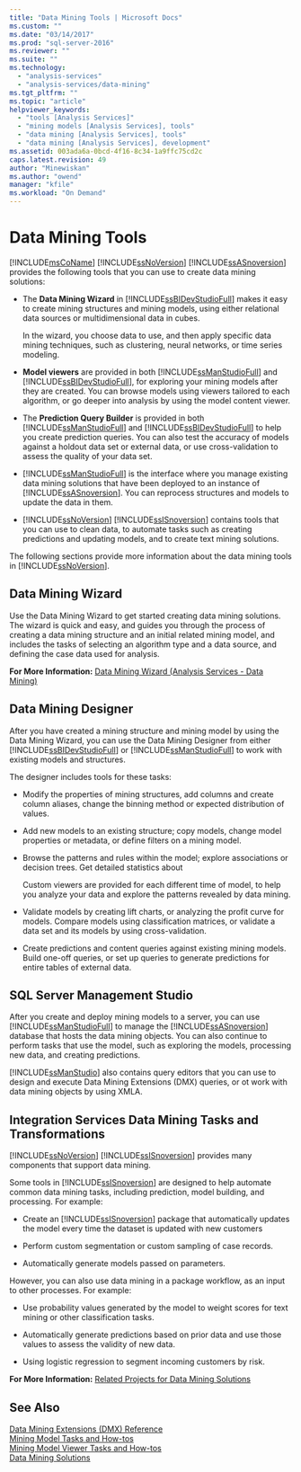```yaml
---
title: "Data Mining Tools | Microsoft Docs"
ms.custom: ""
ms.date: "03/14/2017"
ms.prod: "sql-server-2016"
ms.reviewer: ""
ms.suite: ""
ms.technology: 
  - "analysis-services"
  - "analysis-services/data-mining"
ms.tgt_pltfrm: ""
ms.topic: "article"
helpviewer_keywords: 
  - "tools [Analysis Services]"
  - "mining models [Analysis Services], tools"
  - "data mining [Analysis Services], tools"
  - "data mining [Analysis Services], development"
ms.assetid: 003ada6a-0bcd-4f16-8c34-1a9ffc75cd2c
caps.latest.revision: 49
author: "Minewiskan"
ms.author: "owend"
manager: "kfile"
ms.workload: "On Demand"
---
```

# Data Mining Tools
  [!INCLUDE[msCoName](../../includes/msconame-md.md)] [!INCLUDE[ssNoVersion](../../includes/ssnoversion-md.md)] [!INCLUDE[ssASnoversion](../../includes/ssasnoversion-md.md)] provides the following tools that you can use to create data mining solutions:  
  
-   The **Data Mining Wizard** in [!INCLUDE[ssBIDevStudioFull](../../includes/ssbidevstudiofull-md.md)] makes it easy to create mining structures and mining models, using either relational data sources or multidimensional data in cubes.  
  
     In the wizard, you choose data to use, and then apply specific data mining techniques, such as clustering, neural networks, or time series modeling.  
  
-   **Model viewers** are provided in both [!INCLUDE[ssManStudioFull](../../includes/ssmanstudiofull-md.md)] and [!INCLUDE[ssBIDevStudioFull](../../includes/ssbidevstudiofull-md.md)], for exploring your mining models after they are created.  You can browse models using viewers tailored to each algorithm, or go deeper into analysis by using the model content viewer.  
  
-   The **Prediction Query Builder** is provided in both [!INCLUDE[ssManStudioFull](../../includes/ssmanstudiofull-md.md)] and [!INCLUDE[ssBIDevStudioFull](../../includes/ssbidevstudiofull-md.md)] to help you create prediction queries. You can also test the accuracy of models against a holdout data set or external data, or use cross-validation to assess the quality of your data set.  
  
-   [!INCLUDE[ssManStudioFull](../../includes/ssmanstudiofull-md.md)] is the interface where you manage existing data mining solutions that have been deployed to an instance of [!INCLUDE[ssASnoversion](../../includes/ssasnoversion-md.md)]. You can reprocess structures and models to update the data in them.  
  
-   [!INCLUDE[ssNoVersion](../../includes/ssnoversion-md.md)] [!INCLUDE[ssISnoversion](../../includes/ssisnoversion-md.md)] contains tools that you can use to clean data, to automate tasks such as creating predictions and updating models, and to create text mining solutions.  
  
 The following sections provide more information about the data mining tools in [!INCLUDE[ssNoVersion](../../includes/ssnoversion-md.md)].  
  
## Data Mining Wizard  
 Use the Data Mining Wizard to get started creating data mining solutions. The wizard is quick and easy, and guides you through the process of creating a data mining structure and an initial related mining model, and includes the tasks of selecting an algorithm type and a data source, and defining the case data used for analysis.  
  
 **For More Information:** [Data Mining Wizard &#40;Analysis Services - Data Mining&#41;](../../analysis-services/data-mining/data-mining-wizard-analysis-services-data-mining.md)  
  
## Data Mining Designer  
 After you have created a mining structure and mining model by using the Data Mining Wizard, you can use the Data Mining Designer from either [!INCLUDE[ssBIDevStudioFull](../../includes/ssbidevstudiofull-md.md)] or [!INCLUDE[ssManStudioFull](../../includes/ssmanstudiofull-md.md)] to work with existing models and structures.  
  
 The designer includes tools for these tasks:  
  
-   Modify the properties of mining structures, add columns and create column aliases, change the binning method or expected distribution of values.  
  
-   Add new models to an existing structure; copy models, change model properties or metadata, or define filters on a mining model.  
  
-   Browse the patterns and rules within the model; explore associations or decision trees. Get detailed statistics about  
  
     Custom viewers are provided for each different time of model, to help you analyze your data and explore the patterns revealed by data mining.  
  
-   Validate models by creating lift charts, or analyzing the profit curve for models. Compare models using classification matrices, or validate a data set and its models by using cross-validation.  
  
-   Create predictions and content queries against existing mining models. Build one-off queries, or set up queries to generate predictions for entire tables of external data.  
  
## SQL Server Management Studio  
 After you create and deploy mining models to a server, you can use [!INCLUDE[ssManStudioFull](../../includes/ssmanstudiofull-md.md)] to manage the [!INCLUDE[ssASnoversion](../../includes/ssasnoversion-md.md)] database that hosts the data mining objects. You can also continue to perform tasks that use the model, such as exploring the models, processing new data, and creating predictions.  
  
 [!INCLUDE[ssManStudio](../../includes/ssmanstudio-md.md)] also contains query editors that you can use to design and execute Data Mining Extensions (DMX) queries, or ot work with data mining objects by using XMLA.  
  
## Integration Services Data Mining Tasks and Transformations  
 [!INCLUDE[ssNoVersion](../../includes/ssnoversion-md.md)] [!INCLUDE[ssISnoversion](../../includes/ssisnoversion-md.md)] provides many components that support data mining.  
  
 Some tools in [!INCLUDE[ssISnoversion](../../includes/ssisnoversion-md.md)] are designed to help automate common data mining tasks, including prediction, model building, and processing. For example:  
  
-   Create an [!INCLUDE[ssISnoversion](../../includes/ssisnoversion-md.md)] package that automatically updates the model every time the dataset is updated with new customers  
  
-   Perform custom segmentation or custom sampling of case records.  
  
-   Automatically generate models passed on parameters.  
  
 However, you can also use data mining in a package workflow, as an input to other processes. For example:  
  
-   Use probability values generated by the model to weight scores for text mining or other classification tasks.  
  
-   Automatically generate predictions based on prior data and use those values to assess the validity of new data.  
  
-   Using logistic regression to segment incoming customers by risk.  
  
 **For More Information:** [Related Projects for Data Mining Solutions](../../analysis-services/data-mining/related-projects-for-data-mining-solutions.md)  
  
## See Also  
 [Data Mining Extensions &#40;DMX&#41; Reference](../../dmx/data-mining-extensions-dmx-reference.md)   
 [Mining Model Tasks and How-tos](../../analysis-services/data-mining/mining-model-tasks-and-how-tos.md)   
 [Mining Model Viewer Tasks and How-tos](../../analysis-services/data-mining/mining-model-viewer-tasks-and-how-tos.md)   
 [Data Mining Solutions](../../analysis-services/data-mining/data-mining-solutions.md)  
  
  

